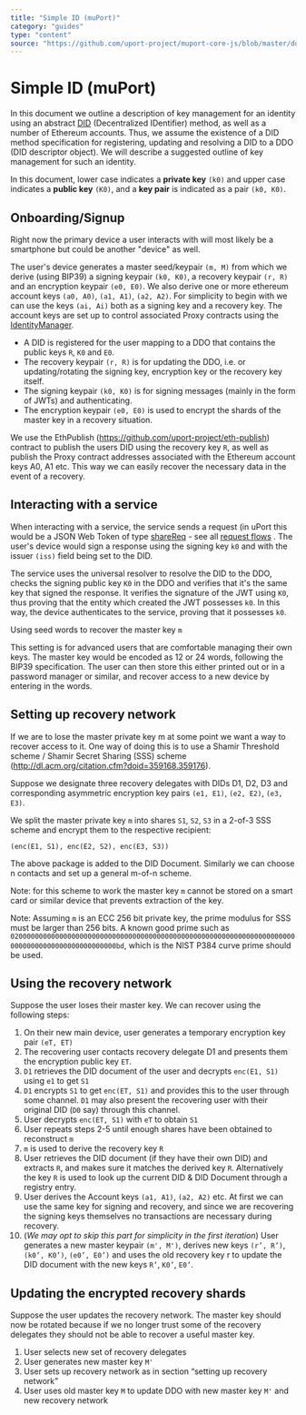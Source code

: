 ```yaml
---
title: "Simple ID (muPort)"
category: "guides"
type: "content"
source: "https://github.com/uport-project/muport-core-js/blob/master/docs/guides/simple-id.md"
---
```


# Simple ID (muPort)

In this document we outline a description of key management for an identity using an abstract [DID]( https://w3c-ccg.github.io/did-spec/) (Decentralized IDentifier) method, as well as a number of Ethereum accounts. Thus, we assume the existence of a DID method specification for registering, updating and resolving a DID to a DDO (DID descriptor object). We will describe a suggested outline of key management for such an identity.

In this document, lower case indicates a **private key** `(k0)` and upper case indicates a **public key** `(K0)`, and a **key pair** is indicated as a pair `(k0, K0)`.

## Onboarding/Signup

Right now the primary device a user interacts with will most likely be a smartphone but could be another "device" as well.

The user's device generates a master seed/keypair `(m, M)` from which we derive (using BIP39) a signing keypair `(k0, K0)`, a recovery keypair `(r, R)` and an encryption keypair `(e0, E0)`. We also derive one or more ethereum account keys `(a0, A0)`, `(a1, A1)`, `(a2, A2)`. For simplicity to begin with we can use the keys `(ai, Ai)` both as a signing key and a recovery key.  The account keys are set up to control associated Proxy contracts using the [IdentityManager](https://github.com/uport-project/uport-identity).

- A DID is registered for the user mapping to a DDO that contains the public keys `R`, `K0` and `E0`.
- The recovery keypair `(r, R)` is for updating the DDO, i.e. or updating/rotating the signing key, encryption key or the recovery key itself.
- The signing keypair `(k0, K0)` is for signing messages (mainly in the form of JWTs) and authenticating.
- The encryption keypair `(e0, E0)` is used to encrypt the shards of the master key in a recovery situation.

We use the EthPublish (https://github.com/uport-project/eth-publish) contract to publish the users DID using the recovery key `R`, as well as publish the Proxy contract addresses associated with the Ethereum account keys A0, A1 etc. This way we can easily recover the necessary data in the event of a recovery.


## Interacting with a service

When interacting with a service, the service sends a request (in uPort this would be a JSON Web Token of type [shareReq](https://developer.uport.me/messages/sharereq) - see all [request flows](https://developer.uport.me/readme#request-flows) . The user's device would sign a response using the signing key `k0` and with the issuer `(iss)` field being set to the DID.

The service uses the universal resolver to resolve the DID to the DDO, checks the signing public key `K0` in the DDO and verifies that it's the same key that signed the response. It verifies the signature of the JWT using `K0`, thus proving that the entity which created the JWT possesses `k0`. In this way, the device authenticates to the service, proving that it possesses `k0`.

Using seed words to recover the master key `m`

This setting is for advanced users that are comfortable managing their own keys. The master key would be encoded as 12 or 24 words, following the BIP39 specification. The user can then store this either printed out or in a password manager or similar, and recover access to a new device by entering in the words.


## Setting up recovery network

If we are to lose the master private key m at some point we want a way to recover access to it. One way of doing this is to use a Shamir Threshold scheme / Shamir Secret Sharing (SSS) scheme (http://dl.acm.org/citation.cfm?doid=359168.359176).

Suppose we designate three recovery delegates with DIDs D1, D2, D3 and corresponding asymmetric encryption key pairs `(e1, E1)`, `(e2, E2)`, `(e3, E3)`.

We split the master private key `m` into shares `S1`, `S2`, `S3` in a 2-of-3 SSS scheme and encrypt them to the respective recipient:

```(enc(E1, S1), enc(E2, S2), enc(E3, S3))```

The above package is added to the DID Document. Similarly we can choose n contacts and set up a general m-of-n scheme.

Note: for this scheme to work the master key `m` cannot be stored on a smart card or similar device that prevents extraction of the key.

Note: Assuming `m` is an ECC 256 bit private key, the prime modulus for SSS must be larger than 256 bits. A known good prime such as
`020000000000000000000000000000000000000000000000000000000000000000000000000000000000000000000000bd`, which is the NIST P384 curve prime should be used.


## Using the recovery network

Suppose the user loses their master key. We can recover using the following steps:

1. On their new main device, user generates a temporary encryption key pair `(eT, ET)`
1. The recovering user contacts recovery delegate D1 and presents them the encryption public key `ET`.
1. `D1` retrieves the DID document of the user and decrypts `enc(E1, S1)` using `e1` to get `S1`
1. `D1` encrypts `S1` to get `enc(ET, S1)` and provides this to the user through some channel. `D1` may also present the recovering user with their original DID (`D0` say) through this channel.
1. User decrypts `enc(ET, S1)` with `eT` to obtain `S1`
1. User repeats steps 2-5 until enough shares have been obtained to reconstruct `m`
1. `m` is used to derive the recovery key `R`
1. User retrieves the DID document (if they have their own DID) and extracts `R`, and makes sure it matches the derived key `R`. Alternatively the key `R` is used to look up the current DID & DID Document through a registry entry.
1. User derives the Account keys `(a1, A1)`, `(a2, A2)` etc. At first we can use the same key for signing and recovery, and since we are recovering the signing keys themselves no transactions are necessary during recovery.
1. (*We may opt to skip this part for simplicity in the first iteration*) User generates a new master keypair `(m', M')`, derives new keys `(r’, R’)`, `(k0’, K0’)`, `(e0’, E0’)` and uses the old recovery key r to update the DID document with the new keys `R’`, `K0’`, `E0’`.


## Updating the encrypted recovery shards

Suppose the user updates the recovery network. The master key should now be rotated because if we no longer trust some of the recovery delegates they should not be able to recover a useful master key.

1. User selects new set of recovery delegates
1. User generates new master key `M'`
1. User sets up recovery network as in section “setting up recovery network”
1. User uses old master key `M` to update DDO with new master key `M'` and new recovery network
